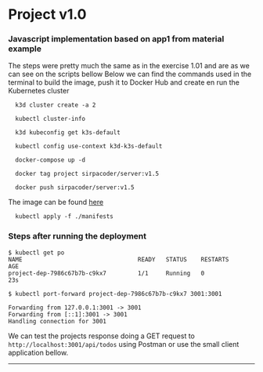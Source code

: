 # Project v1.0

### Javascript implementation based on app1 from material example

The steps were pretty much the same as in the exercise 1.01 and are as we can see on the scripts bellow
Below we can find the commands used in the terminal to build the image, push it to Docker Hub and create en run the Kubernetes cluster

```shell
  k3d cluster create -a 2

  kubectl cluster-info

  k3d kubeconfig get k3s-default

  kubectl config use-context k3d-k3s-default
```

```shell
  docker-compose up -d

  docker tag project sirpacoder/server:v1.5

  docker push sirpacoder/server:v1.5
```

The image can be found [here](https://hub.docker.com/r/sirpacoder/server/tags)

```shell
  kubectl apply -f ./manifests
```

### Steps after running the deployment

```shell
$ kubectl get po
NAME                                 READY   STATUS    RESTARTS      AGE
project-dep-7986c67b7b-c9kx7         1/1     Running   0             23s
```

```shell
$ kubectl port-forward project-dep-7986c67b7b-c9kx7 3001:3001

Forwarding from 127.0.0.1:3001 -> 3001
Forwarding from [::1]:3001 -> 3001
Handling connection for 3001
```

We can test the projects response doing a GET request to `http://localhost:3001/api/todos` using Postman or use the small client application bellow.
___

